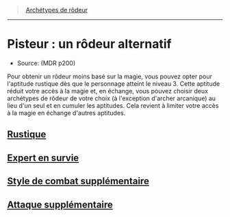 ﻿---
!SubClassItem
Name: 'Pisteur : un rôdeur alternatif'
Source: (MDR p200)
Id: ranger_pisteur_hd.md#pisteur--un-rôdeur-alternatif
RootId: ranger_pisteur_hd.md
ParentLink: ranger_hd.md#archétypes-de-rôdeurs
ParentName: Archétypes de rôdeur
NameLevel: 1
Attributes:
  ParentNameLink: '[Archétypes de rôdeur](ranger_hd.md#archétypes-de-rôdeurs)'
  Markdown: >+
    >  <!--ParentNameLink-->[Archétypes de rôdeur](ranger_hd.md#archétypes-de-rôdeurs)<!--/ParentNameLink-->


    ---



    # <!--Name-->Pisteur : un rôdeur alternatif<!--/Name-->


    - Source: <!--Source-->(MDR p200)<!--/Source-->


    Pour obtenir un rôdeur moins basé sur la magie, vous pouvez opter pour l'aptitude rustique dès que le personnage atteint le niveau 3. Cette aptitude réduit votre accès à la magie et, en échange, vous pouvez choisir deux archétypes de rôdeur de votre choix (à l'exception d'archer arcanique) au lieu d'un seul et en cumuler les aptitudes. Cela revient à limiter votre accès à la magie en échange d'autres aptitudes.

  Name: 'Pisteur : un rôdeur alternatif'
  Source: (MDR p200)
AttributesDictionary: >+
  ParentNameLink: '[Archétypes de rôdeur](ranger_hd.md#archétypes-de-rôdeurs)'

  Markdown: >+

    >  <!--ParentNameLink-->[Archétypes de rôdeur](ranger_hd.md#archétypes-de-rôdeurs)<!--/ParentNameLink-->





    ---







    # <!--Name-->Pisteur : un rôdeur alternatif<!--/Name-->





    - Source: <!--Source-->(MDR p200)<!--/Source-->





    Pour obtenir un rôdeur moins basé sur la magie, vous pouvez opter pour l'aptitude rustique dès que le personnage atteint le niveau 3. Cette aptitude réduit votre accès à la magie et, en échange, vous pouvez choisir deux archétypes de rôdeur de votre choix (à l'exception d'archer arcanique) au lieu d'un seul et en cumuler les aptitudes. Cela revient à limiter votre accès à la magie en échange d'autres aptitudes.



  Name: 'Pisteur : un rôdeur alternatif'

  Source: (MDR p200)

---
>  [Archétypes de rôdeur](ranger_hd.md#archétypes-de-rôdeurs)

---


# Pisteur : un rôdeur alternatif

- Source: (MDR p200)

Pour obtenir un rôdeur moins basé sur la magie, vous pouvez opter pour l'aptitude rustique dès que le personnage atteint le niveau 3. Cette aptitude réduit votre accès à la magie et, en échange, vous pouvez choisir deux archétypes de rôdeur de votre choix (à l'exception d'archer arcanique) au lieu d'un seul et en cumuler les aptitudes. Cela revient à limiter votre accès à la magie en échange d'autres aptitudes.



## [Rustique](hd_ranger_pisteur_rustique.md)



## [Expert en survie](hd_ranger_pisteur_expert_en_survie.md)



## [Style de combat supplémentaire](hd_ranger_pisteur_style_de_combat_supplementaire.md)



## [Attaque supplémentaire](hd_ranger_pisteur_attaque_supplementaire.md)

